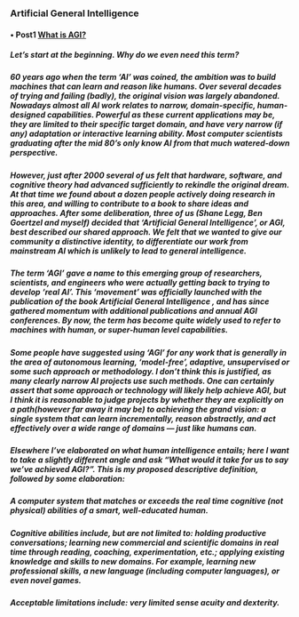 ### Artificial General Intelligence
#### • Post1 [What is AGI?](https://medium.com/intuitionmachine/what-is-agi-99cdb671c88e)
##### Let’s start at the beginning. Why do we even need this term?
##### 60 years ago when the term ‘AI’ was coined, the ambition was to build machines that can learn and reason like humans. Over several decades of trying and failing (badly), the original vision was largely abandoned. Nowadays almost all AI work relates to narrow, domain-specific, human-designed capabilities. Powerful as these current applications may be, they are limited to their specific target domain, and have very narrow (if any) adaptation or interactive learning ability. Most computer scientists graduating after the mid 80’s only know AI from that much watered-down perspective.
##### However, just after 2000 several of us felt that hardware, software, and cognitive theory had advanced sufficiently to rekindle the original dream. At that time we found about a dozen people actively doing research in this area, and willing to contribute to a book to share ideas and approaches. After some deliberation, three of us (Shane Legg, Ben Goertzel and myself) decided that ‘Artificial General Intelligence’, or AGI, best described our shared approach. We felt that we wanted to give our community a distinctive identity, to differentiate our work from mainstream AI which is unlikely to lead to general intelligence.
##### The term ‘AGI’ gave a name to this emerging group of researchers, scientists, and engineers who were actually getting back to trying to develop ‘real AI’. This ‘movement’ was officially launched with the publication of the book Artificial General Intelligence , and has since gathered momentum with additional publications and annual AGI conferences. By now, the term has become quite widely used to refer to machines with human, or super-human level capabilities.
##### Some people have suggested using ‘AGI’ for any work that is generally in the area of autonomous learning, ‘model-free’, adaptive, unsupervised or some such approach or methodology. I don’t think this is justified, as many clearly narrow AI projects use such methods. One can certainly assert that some approach or technology will likely help achieve AGI, but I think it is reasonable to judge projects by whether they are explicitly on a path(however far away it may be) to achieving the grand vision: a single system that can learn incrementally, reason abstractly, and act effectively over a wide range of domains — just like humans can.
##### Elsewhere I’ve elaborated on what human intelligence entails; here I want to take a slightly different angle and ask “What would it take for us to say we’ve achieved AGI?”. This is my proposed descriptive definition, followed by some elaboration: 
##### *A computer system that matches or exceeds the real time cognitive (not physical) abilities of a smart, well-educated human.*
##### *Cognitive abilities include, but are not limited to: holding productive conversations; learning new commercial and scientific domains in real time through reading, coaching, experimentation, etc.; applying existing knowledge and skills to new domains. For example, learning new professional skills, a new language (including computer languages), or even novel games.*
##### *Acceptable limitations include: very limited sense acuity and dexterity.*
